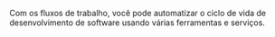 Com os fluxos de trabalho, você pode automatizar o ciclo de vida de desenvolvimento de software usando várias ferramentas e serviços.
